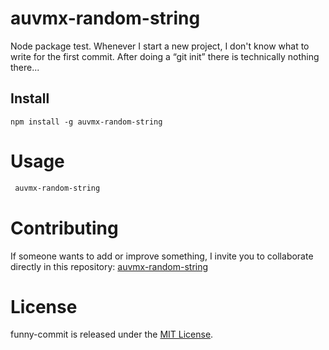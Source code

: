 # auvmx-random-string
Node package test. 
Whenever I start a new project, I don't know what to write for the first commit. After doing a “git init” there is technically nothing there...

## Install

```npm
npm install -g auvmx-random-string
```

# Usage

```bash
 auvmx-random-string
```

# Contributing

If someone wants to add or improve something, I invite you to collaborate directly in this repository: [auvmx-random-string](https://github.com/auvm/auvmx-random-string)

# License

funny-commit is released under the [MIT License](https://opensource.org/licenses/MIT).
